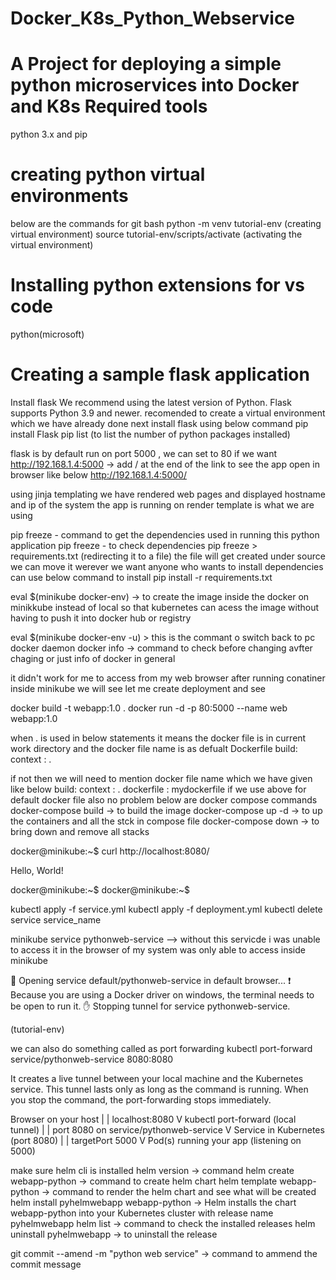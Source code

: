 # Docker_K8s_Python_Webservice 
A Project for deploying a simple python microservices into Docker and K8s
Required tools
==============
python 3.x and pip 

creating python virtual environments 
===============================================
below are the commands for git bash 
python -m venv tutorial-env (creating virtual environment)
source tutorial-env/scripts/activate  (activating the virtual environment)

Installing python extensions for vs code
==========================================
python(microsoft)

Creating a sample flask application
=============================================
Install flask 
We recommend using the latest version of Python. Flask supports Python 3.9 and newer.
recomended to create a virtual environment which we have already done 
next install flask using below command 
pip install Flask
pip list (to list the number of python packages installed)

flask is by default run on port 5000 , we can set to 80 if we want 
http://192.168.1.4:5000 -> add / at the end of the link to see the app open in browser like below 
http://192.168.1.4:5000/ 

using jinja templating we have rendered web pages and displayed hostname and ip of the system the app is running on 
render template is what we are using 

pip freeze - command to get the dependencies used in running this python application
pip freeze - to check dependencies 
pip freeze > requirements.txt (redirecting it to a file) the file will get created under source we can move it werever we want
anyone who wants to install dependencies can use below command to install 
 pip install -r requirements.txt

 eval $(minikube docker-env) -> to create the image inside the docker on minikkube instead of local 
 so that kubernetes can acess the image without having to push it into docker hub or registry 

 eval $(minikube docker-env -u) > this is the commant o switch back to pc docker daemon
 docker info -> command to check before changing avfter chaging or just info of docker in general 
 
 it didn't work for me to access from my web browser after running conatiner inside minikube we will see let me create deployment and see 

 docker build -t webapp:1.0 .
 docker run -d -p 80:5000 --name web webapp:1.0 
 
 when . is used in below statements it means the docker file is in current work directory and the docker file name is as defualt Dockerfile 
 build: 
    context : .

if not then we will need to mention docker file name which we have given like below 
build: 
    context : .
    dockerfile : mydockerfile
if we use above for default docker file also no problem 
below are docker compose commands 
docker-compose build -> to build the image 
docker-compose up -d -> to up the containers and all the stck in compose file 
docker-compose down -> to bring down and remove all stacks 

docker@minikube:~$ curl http://localhost:8080/
<p>Hello, World!</p>docker@minikube:~$
docker@minikube:~$ 


kubectl apply -f service.yml
kubectl apply -f deployment.yml
kubectl delete service service_name 



minikube service pythonweb-service --> without this servicde i was unable to access it in the browser of my system was only able to access inside minikube 

🎉  Opening service default/pythonweb-service in default browser...
❗  Because you are using a Docker driver on windows, the terminal needs to be open to run it.
✋  Stopping tunnel for service pythonweb-service.

(tutorial-env)


we can also do something called as port forwarding 
kubectl port-forward service/pythonweb-service 8080:8080

It creates a live tunnel between your local machine and the Kubernetes service.
This tunnel lasts only as long as the command is running.
When you stop the command, the port-forwarding stops immediately.

Browser on your host
     |
     |  localhost:8080
     V
kubectl port-forward (local tunnel)
     |
     |  port 8080 on service/pythonweb-service
     V
Service in Kubernetes (port 8080)
     |
     |  targetPort 5000
     V
Pod(s) running your app (listening on 5000)

make sure helm cli is installed 
helm version -> command 
helm create webapp-python -> command to create helm chart 
helm template webapp-python -> command to render the helm chart and see what will be created 
helm install pyhelmwebapp webapp-python -> Helm installs the chart webapp-python into your Kubernetes cluster with release name pyhelmwebapp
helm  list -> command to check the installed releases 
helm uninstall pyhelmwebapp -> to uninstall the release 


git commit --amend -m "python web service" -> command to ammend the commit message 
